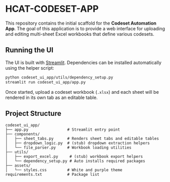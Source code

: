 # HCAT-CODESET-APP

This repository contains the initial scaffold for the **Codeset Automation App**.
The goal of this application is to provide a web interface for uploading and
editing multi-sheet Excel workbooks that define various codesets.

## Running the UI

The UI is built with [Streamlit](https://streamlit.io/). Dependencies can be
installed automatically using the helper script:

```bash
python codeset_ui_app/utils/dependency_setup.py
streamlit run codeset_ui_app/app.py
```

Once started, upload a codeset workbook (``.xlsx``) and each sheet will be
rendered in its own tab as an editable table.

## Project Structure

```
codeset_ui_app/
├── app.py                 # Streamlit entry point
├── components/
│   ├── sheet_tabs.py      # Renders sheet tabs and editable tables
│   ├── dropdown_logic.py  # (stub) dropdown extraction helpers
│   └── file_parser.py     # Workbook loading utilities
├── utils/
│   ├── export_excel.py     # (stub) workbook export helpers
│   └── dependency_setup.py # Auto installs required packages
├── assets/
│   └── styles.css         # White and purple theme
requirements.txt           # Package list
```

